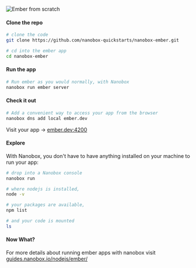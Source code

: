 ![Ember from scratch](https://guides.nanobox.io/assets/quickstart-icons/ember.png)

#### Clone the repo

```bash
# clone the code
git clone https://github.com/nanobox-quickstarts/nanobox-ember.git

# cd into the ember app
cd nanobox-ember
```

#### Run the app

```bash
# Run ember as you would normally, with Nanobox
nanobox run ember server
```

#### Check it out

```bash
# Add a convenient way to access your app from the browser
nanobox dns add local ember.dev
```

Visit your app -> [ember.dev:4200](http://ember.dev:4200)

#### Explore

With Nanobox, you don't have to have anything installed on your machine to run your app:

```bash
# drop into a Nanobox console
nanobox run

# where nodejs is installed,
node -v

# your packages are available,
npm list

# and your code is mounted
ls
```

#### Now What?
For more details about running ember apps with nanobox visit [guides.nanobox.io/nodejs/ember/](https://guides.nanobox.io/nodejs/ember/)

